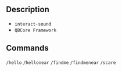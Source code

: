 ## Description 

-  `interact-sound`
-  `QBCore Framework`

## Commands

`/hello` 
`/hellonear` 
`/findme` 
`/findmenear` 
`/scare` 
